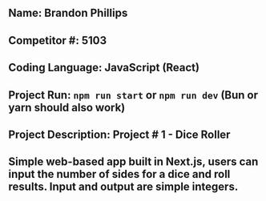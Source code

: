 Name: Brandon Phillips
---
Competitor #: 5103
---
Coding Language: JavaScript (React)
---
Project Run: `npm run start` or `npm run dev` (Bun or yarn should also work)
---
Project Description: Project # 1 - Dice Roller
---
Simple web-based app built in Next.js, users can input the number of sides for a dice and roll results. Input and output are simple integers.
---